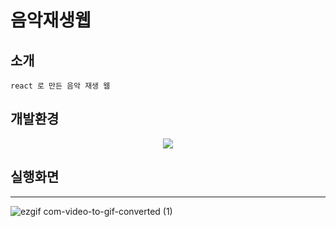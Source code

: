 
# 음악재생웹


## 소개
```
react 로 만든 음악 재생 웹
```

## 개발환경
<div align="center">
	<img src="https://img.shields.io/badge/React-61DAFB?style=flat&logo=react&logoColor=white" />
</div>


## 실행화면
-------------------------

![ezgif com-video-to-gif-converted (1)](https://github.com/rudals95/open_api_poke/assets/97620951/2a2487c7-948a-4a83-9fd7-0bab023a4d1e)
